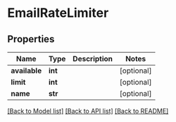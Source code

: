 # EmailRateLimiter

## Properties
Name | Type | Description | Notes
------------ | ------------- | ------------- | -------------
**available** | **int** |  | [optional] 
**limit** | **int** |  | [optional] 
**name** | **str** |  | [optional] 

[[Back to Model list]](../README.md#documentation-for-models) [[Back to API list]](../README.md#documentation-for-api-endpoints) [[Back to README]](../README.md)


